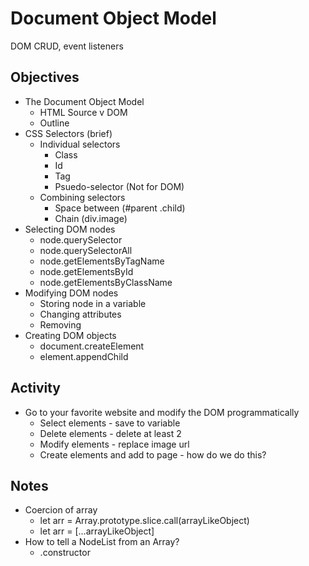 # Document Object Model
DOM CRUD, event listeners

## Objectives
* The Document Object Model
    * HTML Source v DOM
    * Outline
* CSS Selectors (brief)
    * Individual selectors
      * Class
      * Id
      * Tag
      * Psuedo-selector (Not for DOM)
    * Combining selectors
      * Space between (#parent .child)
      * Chain (div.image)
* Selecting DOM nodes
    * node.querySelector
    * node.querySelectorAll
    * node.getElementsByTagName
    * node.getElementsById
    * node.getElementsByClassName
* Modifying DOM nodes
    * Storing node in a variable
    * Changing attributes
    * Removing
* Creating DOM objects
    * document.createElement
    * element.appendChild

## Activity
* Go to your favorite website and modify the DOM programmatically
  * Select elements - save to variable
  * Delete elements - delete at least 2
  * Modify elements - replace image url
  * Create elements and add to page - how do we do this?

## Notes
* Coercion of array
  * let arr = Array.prototype.slice.call(arrayLikeObject)
  * let arr = [...arrayLikeObject]
* How to tell a NodeList from an Array?
  * <obj>.constructor
